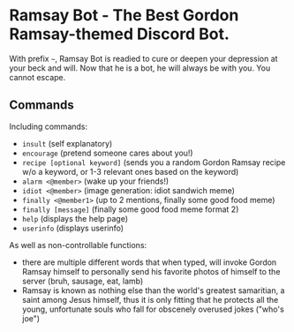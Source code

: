 # Ramsay Bot - The Best Gordon Ramsay-themed Discord Bot.
With prefix `~`, Ramsay Bot is readied to cure or deepen your depression at your beck and will. Now that he is a bot, he will always be with you. You cannot escape. 

## Commands
Including commands:
- `insult` (self explanatory)
- `encourage` (pretend someone cares about you!)
- `recipe [optional keyword]` (sends you a random Gordon Ramsay recipe w/o a keyword, or 1-3 relevant ones based on the keyword)
- `alarm <@member>` (wake up your friends!)
- `idiot <@member>` (image generation: idiot sandwich meme)
- `finally <@member1>` (up to 2 mentions, finally some good food meme)
- `finally [message]` (finally some good food meme format 2)
- `help` (displays the help page)
- `userinfo` (displays userinfo)
  
As well as non-controllable functions:
  - there are multiple different words that when typed, will invoke Gordon Ramsay himself to personally send his favorite photos of himself to the server (bruh, sausage, eat, lamb)
  - Ramsay is known as nothing else than the world's greatest samaritian, a saint among Jesus himself, thus it is only fitting that he protects all the young, unfortunate souls who fall for obscenely overused jokes ("who's joe")
